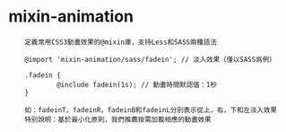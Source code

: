 # mixin-animation

        定義常用CSS3動畫效果的@mixin庫，支持Less和SASS兩種語法

        @import 'mixin-animation/sass/fadein'; // 淡入效果（僅以SASS爲例）

        .fadein {
                @include fadein(1s); // 動畫時間默認值：1秒
        }

        如：fadeinT，fadeinR，fadeinB和fadeinL分別表示從上，右，下和左淡入效果
        特別說明：基於最小化原則，我們推薦按需加載相應的動畫效果
          
          
          
